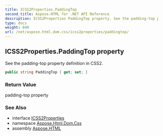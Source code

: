 ```yaml
---
title: ICSS2Properties.PaddingTop
second_title: Aspose.HTML for .NET API Reference
description: ICSS2Properties PaddingTop property. See the padding-top property definition in CSS2
type: docs
weight: 840
url: /net/aspose.html.dom.css/icss2properties/paddingtop/
---
```

## ICSS2Properties.PaddingTop property

See the padding-top property definition in CSS2.

```csharp
public string PaddingTop { get; set; }
```

### Return Value

padding-top property

### See Also

* interface [ICSS2Properties](../)
* namespace [Aspose.Html.Dom.Css](../../../aspose.html.dom.css/)
* assembly [Aspose.HTML](../../../)
